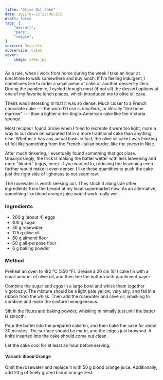 ```yaml
---
title: "Olive Oil Cake"
date: 2021-07-25T22:06:25Z
draft: false
tags: [
    "dessert",
    "paca",
    "veggie",
]
service: Desserts
subservice: Cakes
cover:
    image: cake.jpg
---
```


As a rule, when I work from home during the week I take an hour at lunchtime to walk somewhere and buy lunch. If I'm feeling indulgent, I sometimes like to order a small piece of cake or another dessert-y item. During the pandemic, I cycled through most (if not all) the dessert options at one of my favorite lunch places, which introduced me to olive oil cake.

Theirs was interesting in that it was so dense. Much closer to a French chocolate cake --- the word I'd use is _moelleux_, or literally "like bone marrow" --- than a lighter airier Anglo-American cake like the Victoria sponge.

Most recipes I found online when I tried to recreate it were too light, more a way to cut down on saturated fat in a more traditional cake than anything else. Whether it has any actual basis in fact, the olive oil cake I was thinking of felt like something from the French-Italian border, like the _socca_ in Nice.

After much tinkering, I eventually found something that got close. Unsurprisingly, the trick is making the batter wetter with less leavening and more "binder" (eggs, here). If you wanted to, reducing the leavening even further would make it even denser. I like these quantities to push the cake just the right side of lightness to not seem raw.

The rosewater is worth seeking out. They stock it alongside other ingredients from the Levant at my local supermarket now. As an alternative, something like blood orange juice would work really well.

### Ingredients

* 200 g (about 4) eggs
* 100 g sugar
* 50 g rosewater
* 125 g olive oil
* 80 g almond flour
* 60 g all-purpose flour
* 6 g baking powder

### Method

Preheat an oven to 180 °C (350 °F). Grease a 20 cm (8") cake tin with a small amount of olive oil, and then line the bottom with parchment paper.

Combine the sugar and eggs in a large bowl and whisk them together vigorously. The mixture should be a light pale yellow, very airy, and fall in a ribbon from the whisk. Then add the rosewater and olive oil, whisking to combine and make the mixture homogeneous.

Sift in the flours and baking powder, whisking minimally just until the batter is smooth.

Pour the batter into the prepared cake tin, and then bake the cake for about 30 minutes. The surface should be matte, and the edges just browned. A knife inserted into the cake should come out clean.

Let the cake cool for at least an hour before serving.

#### Variant: Blood Orange

Omit the rosewater and replace it with 50 g blood orange juice. Additionally, add 20 g of finely grated blood orange zest.

